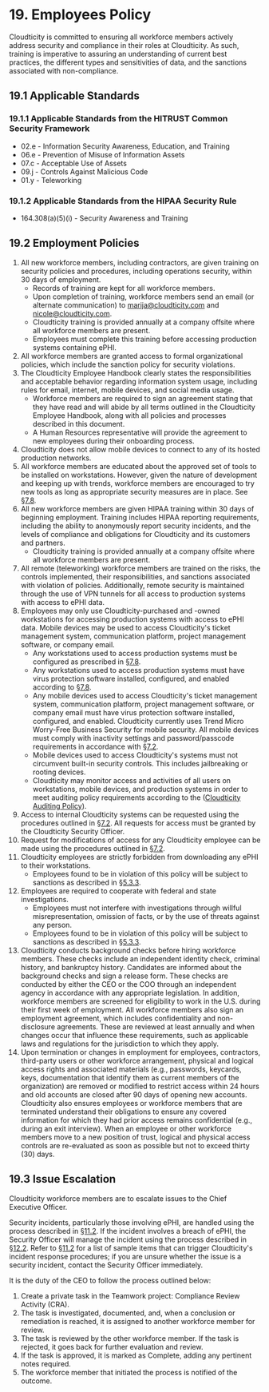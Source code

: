 # 19. Employees Policy

Cloudticity is committed to ensuring all workforce members actively address security and compliance in their roles at Cloudticity. As such, training is imperative to assuring an understanding of current best practices, the different types and sensitivities of data, and the sanctions associated with non-compliance.

## 19.1 Applicable Standards

### 19.1.1 Applicable Standards from the HITRUST Common Security Framework

* 02.e - Information Security Awareness, Education, and Training
* 06.e - Prevention of Misuse of Information Assets
* 07.c - Acceptable Use of Assets
* 09.j - Controls Against Malicious Code
* 01.y - Teleworking

### 19.1.2 Applicable Standards from the HIPAA Security Rule

* 164.308(a)(5)(i) - Security Awareness and Training

## 19.2 Employment Policies

1. All new workforce members, including contractors, are given training on security policies and procedures, including operations security, within 30 days of employment.
   * Records of training are kept for all workforce members.
   * Upon completion of training, workforce members send an email (or alternate communication) to marija@cloudticity.com and nicole@cloudticity.com.
   * Cloudticity training is provided annually at a company offsite where all workforce members are present.
   * Employees must complete this training before accessing production systems containing ePHI.
2. All workforce members are granted access to formal organizational policies, which include the sanction policy for security violations.
3. The Cloudticity Employee Handbook clearly states the responsibilities and acceptable behavior regarding information system usage, including rules for email, internet, mobile devices, and social media usage.
   * Workforce members are required to sign an agreement stating that they have read and will abide by all terms outlined in the Cloudticity Employee Handbook, along with all policies and processes described in this document.
   * A Human Resources representative will provide the agreement to new employees during their onboarding process.
4. Cloudticity does not allow mobile devices to connect to any of its hosted production networks.
5. All workforce members are educated about the approved set of tools to be installed on workstations. However, given the nature of development and keeping up with trends, workforce members are encouraged to try new tools as long as appropriate security measures are in place. See [§7.8](07-systems_access_policy.md#78-employee-workstation-use).
6. All new workforce members are given HIPAA training within 30 days of beginning employment. Training includes HIPAA reporting requirements, including the ability to anonymously report security incidents, and the levels of compliance and obligations for Cloudticity and its customers and partners.
   * Cloudticity training is provided annually at a company offsite where all workforce members are present.
7. All remote (teleworking) workforce members are trained on the risks, the controls implemented, their responsibilities, and sanctions associated with violation of policies. Additionally, remote security is maintained through the use of VPN tunnels for all access to production systems with access to ePHI data.
8. Employees may only use Cloudticity-purchased and -owned workstations for accessing production systems with access to ePHI data. Mobile devices may be used to access Cloudticity's ticket management system, communication platform, project management software, or company email.
   * Any workstations used to access production systems must be configured as prescribed in [§7.8](07-systems_access_policy.md#78-employee-workstation-use).
   * Any workstations used to access production systems must have virus protection software installed, configured, and enabled according to [§7.8](07-systems_access_policy.md#78-employee-workstation-use).
   * Any mobile devices used to access Cloudticity's ticket management system, communication platform, project management software, or company email must have virus protection software installed, configured, and enabled. Cloudticity currently uses Trend Micro Worry-Free Business Security for mobile security. All mobile devices must comply with inactivity settings and password/passcode requirements in accordance with [§7.2](07-systems_access_policy.md#72-access-establishment-and-modification).
   * Mobile devices used to access Cloudticity's systems must not circumvent built-in security controls. This includes jailbreaking or rooting devices.
   * Cloudticity may monitor access and activities of all users on workstations, mobile devices, and production systems in order to meet auditing policy requirements according to the ([Cloudticity Auditing Policy](08-auditing_policy.md)).
10. Access to internal Cloudticity systems can be requested using the procedures outlined in [§7.2](07-systems_access_policy.md#72-access-establishment-and-modification). All requests for access must be granted by the Cloudticity Security Officer.
11. Request for modifications of access for any Cloudticity employee can be made using the procedures outlined in [§7.2](07-systems_access_policy.md#72-access-establishment-and-modification).
12. Cloudticity employees are strictly forbidden from downloading any ePHI to their workstations.
    * Employees found to be in violation of this policy will be subject to sanctions as described in [§5.3.3](05-roles_policy.md#533-sanctions-of-workforce-responsibilities).
13. Employees are required to cooperate with federal and state investigations.
    * Employees must not interfere with investigations through willful misrepresentation, omission of facts, or by the use of threats against any person.
    * Employees found to be in violation of this policy will be subject to sanctions as described in [§5.3.3](05-roles_policy.md#533-sanctions-of-workforce-responsibilities).
14. Cloudticity conducts background checks before hiring workforce members.  These checks include an independent identity check, criminal history, and bankruptcy history.  Candidates are informed about the background checks and sign a release form.  These checks are conducted by either the CEO or the COO through an independent agency in accordance with any appropriate legislation.  In addition, workforce members are screened for eligibility to work in the U.S. during their first week of employment.  All workforce members also sign an employment agreement, which includes confidentiality and non-disclosure agreements.  These are reviewed at least annually and when changes occur that influence these 
requirements, such as applicable laws and regulations for the jurisdiction to which they apply.
15.  Upon termination or changes in employment for employees, contractors, third-party users or other workforce arrangement, physical and logical access rights and associated materials (e.g., passwords, keycards, keys, documentation that identify them as current members of the organization) are removed or modified to restrict access within 24 hours and old accounts are closed after 90 days of opening new accounts.  Cloudticity also ensures employees or workforce members that are terminated understand their obligations to ensure any covered information for which they had prior access remains confidential (e.g., during an exit interview).  When an employee or other workforce members move to a new position of trust, logical and physical access controls are re-evaluated as soon as possible but not to exceed thirty (30) days.

## 19.3 Issue Escalation

Cloudticity workforce members are to escalate issues to the Chief Executive Officer.

Security incidents, particularly those involving ePHI, are handled using the process described in [§11.2](11-incident_response_policy.md#112-incident-management-policies). If the incident involves a breach of ePHI, the Security Officer will manage the incident using the process described in [§12.2](12-breach_policy.md#122-cloudticity-breach-policy). Refer to [§11.2](11-incident_response_policy.md#112-incident-management-policies) for a list of sample items that can trigger Cloudticity's incident response procedures; if you are unsure whether the issue is a security incident, contact the Security Officer immediately.

It is the duty of the CEO to follow the process outlined below:

1. Create a private task in the Teamwork project: Compliance Review Activity (CRA).
2. The task is investigated, documented, and, when a conclusion or remediation is reached, it is assigned to another workforce member for review.
3. The task is reviewed by the other workforce member. If the task is rejected, it goes back for further evaluation and review.
4. If the task is approved, it is marked as Complete, adding any pertinent notes required.
5. The workforce member that initiated the process is notified of the outcome.

